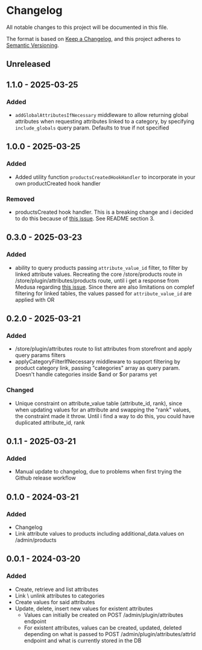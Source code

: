 # Changelog

All notable changes to this project will be documented in this file.

The format is based on [Keep a Changelog](https://keepachangelog.com/en/1.0.0/),
and this project adheres to [Semantic Versioning](https://semver.org/spec/v2.0.0.html).

## Unreleased

## 1.1.0 - 2025-03-25
### Added
- `addGlobalAttributesIfNecessary` middleware to allow returning global attributes when requesting attributes linked to a category, by specifying `include_globals` query param. Defaults to true if not specified

## 1.0.0 - 2025-03-25
### Added
- Added utility function `productsCreatedHookHandler` to incorporate in your own productCreated hook handler

### Removed
- productsCreated hook handler. This is a breaking change and i decided to do this because of [this issue](https://github.com/medusajs/medusa/issues/11968). See README section 3.

## 0.3.0 - 2025-03-23
### Added
- ability to query products passing `attribute_value_id` filter, to filter by linked attribute values. Recreating the core /store/products route in
  /store/plugin/attributes/products route, until i get a response from Medusa regarding [this issue](https://github.com/medusajs/medusa/issues/11938).
  Since there are also limitations on complef filtering for linked tables, the values passed for `attribute_value_id` are applied with OR

## 0.2.0 - 2025-03-21
### Added
- /store/plugin/attributes route to list attributes from storefront and apply query params filters
- applyCategoryFilterIfNecessary middleware to support filtering by product category link, passing "categories" array
  as query param. Doesn't handle categories inside $and or $or params yet

### Changed
- Unique constraint on attribute_value table (attribute_id, rank), since when updating values for an attribute and swapping the "rank"
  values, the constraint made it throw. Until i find a way to do this, you could have duplicated attribute_id, rank

## 0.1.1 - 2025-03-21
### Added
- Manual update to changelog, due to problems when first trying the Github release workflow

## 0.1.0 - 2024-03-21
### Added
- Changelog
- Link attribute values to products including additional_data.values on /admin/products

## 0.0.1 - 2024-03-20
### Added
- Create, retrieve and list attributes
- Link \ unlink attributes to categories
- Create values for said attributes
- Update, delete, insert new values for existent attributes
    - Values can initially be created on POST /admin/plugin/attributes endpoint
    - For existent attributes, values can be created, updated, deleted depending on what is passed to POST /admin/plugin/attributes/attrId endpoint and what is currently stored in the DB
